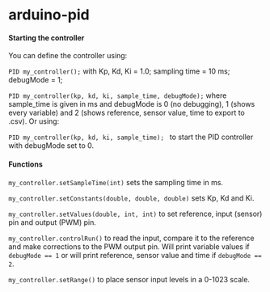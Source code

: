 # arduino-pid

#### Starting the controller

You can define the controller using:

```PID my_controller();``` with Kp, Kd, Ki = 1.0; sampling time = 10 ms; debugMode = 1;

```PID my_controller(kp, kd, ki, sample_time, debugMode);``` where sample_time is given in ms and debugMode is 0 (no debugging), 1 (shows every variable) and 2 (shows reference, sensor value, time to export to .csv). Or using:

`PID my_controller(kp, kd, ki, sample_time); ` to start the PID controller with debugMode set to 0.

#### Functions

```my_controller.setSampleTime(int)```  sets the sampling time in ms.

```my_controller.setConstants(double, double, double)``` sets Kp, Kd and Ki.

```my_controller.setValues(double, int, int)``` to set reference, input (sensor) pin and output (PWM) pin.

```my_controller.controlRun()``` to read the input, compare it to the reference and make  corrections to the PWM output pin. Will print variable values if ```debugMode == 1``` or will print reference, sensor value and time if ```debugMode == 2```.

```my_controller.setRange()``` to place sensor input levels in a 0-1023 scale.